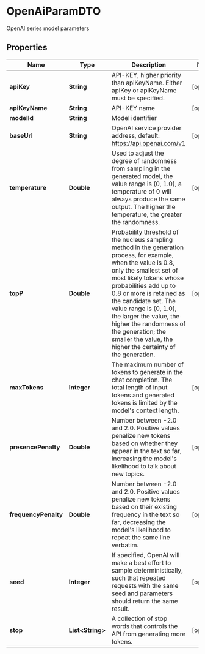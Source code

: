 

# OpenAiParamDTO

OpenAI series model parameters

## Properties

| Name | Type | Description | Notes |
|------------ | ------------- | ------------- | -------------|
|**apiKey** | **String** | API-KEY, higher priority than apiKeyName. Either apiKey or apiKeyName must be specified. |  [optional] |
|**apiKeyName** | **String** | API-KEY name |  [optional] |
|**modelId** | **String** | Model identifier |  |
|**baseUrl** | **String** | OpenAI service provider address, default: https://api.openai.com/v1 |  [optional] |
|**temperature** | **Double** | Used to adjust the degree of randomness from sampling in the generated model, the value range is (0, 1.0), a temperature of 0 will always produce the same output. The higher the temperature, the greater the randomness. |  [optional] |
|**topP** | **Double** | Probability threshold of the nucleus sampling method in the generation process, for example, when the value is 0.8, only the smallest set of most likely tokens whose probabilities add up to 0.8 or more is retained as the candidate set. The value range is (0, 1.0), the larger the value, the higher the randomness of the generation; the smaller the value, the higher the certainty of the generation. |  [optional] |
|**maxTokens** | **Integer** | The maximum number of tokens to generate in the chat completion. The total length of input tokens and generated tokens is limited by the model&#39;s context length. |  [optional] |
|**presencePenalty** | **Double** | Number between -2.0 and 2.0. Positive values penalize new tokens based on whether they appear in the text so far, increasing the model&#39;s likelihood to talk about new topics. |  [optional] |
|**frequencyPenalty** | **Double** | Number between -2.0 and 2.0. Positive values penalize new tokens based on their existing frequency in the text so far, decreasing the model&#39;s likelihood to repeat the same line verbatim. |  [optional] |
|**seed** | **Integer** | If specified, OpenAI will make a best effort to sample deterministically, such that repeated requests with the same seed and parameters should return the same result. |  [optional] |
|**stop** | **List&lt;String&gt;** | A collection of stop words that controls the API from generating more tokens. |  [optional] |



